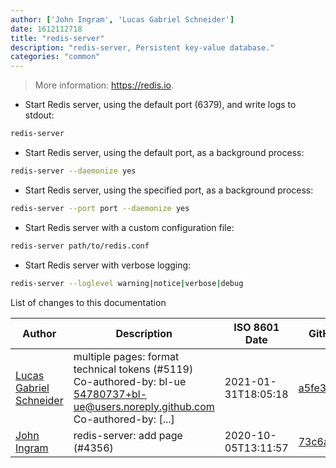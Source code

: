 ```yaml
---
author: ['John Ingram', 'Lucas Gabriel Schneider']
date: 1612112718
title: "redis-server"
description: "redis-server, Persistent key-value database."
categories: "common"
---
```

> More information: <https://redis.io>.

- Start Redis server, using the default port (6379), and write logs to stdout:

```bash
redis-server
```

- Start Redis server, using the default port, as a background process:

```bash
redis-server --daemonize yes
```

- Start Redis server, using the specified port, as a background process:

```bash
redis-server --port port --daemonize yes
```

- Start Redis server with a custom configuration file:

```bash
redis-server path/to/redis.conf
```

- Start Redis server with verbose logging:

```bash
redis-server --loglevel warning|notice|verbose|debug
```
List of changes to this documentation


Author | Description | ISO 8601 Date | GitHub link
------|-----|-----|-----
[Lucas Gabriel Schneider](mailto:casdpa@gmail.com) | multiple pages: format technical tokens (#5119) Co-authored-by: bl-ue <54780737+bl-ue@users.noreply.github.com> Co-authored-by: [...] | 2021-01-31T18:05:18 | [a5fe31bc47ae](https://github.com/tldr-pages/tldr/commit/a5fe31bc47aece3efa5e66b52b3cf384f27d5d72)
[John Ingram](mailto:readparse@users.noreply.github.com) | redis-server: add page (#4356) | 2020-10-05T13:11:57 | [73c6a856e2da](https://github.com/tldr-pages/tldr/commit/73c6a856e2dac193470ebfe04b5084c0c82d8315)

